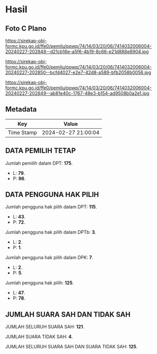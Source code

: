 # Hasil

## Foto C Plano

https://sirekap-obj-formc.kpu.go.id/ffe0/pemilu/ppwp/74/14/03/20/06/7414032006004-20240227-202848--d21cb16e-a5f6-4b19-8c66-e21d888e8904.jpg

https://sirekap-obj-formc.kpu.go.id/ffe0/pemilu/ppwp/74/14/03/20/06/7414032006004-20240227-202850--bcfd4027-e2e7-42d8-a589-bfb2058b0056.jpg

https://sirekap-obj-formc.kpu.go.id/ffe0/pemilu/ppwp/74/14/03/20/06/7414032006004-20240227-202849--ab81e40c-1767-48e3-b154-ad9508b0a2e1.jpg


## Metadata

| Key        | Value               |
| ---------- | ------------------- |
| Time Stamp | 2024-02-27 21:00:04 |


## DATA PEMILIH TETAP

Jumlah pemilih dalam DPT: **175**.
 * L: **79**.
 * P: **96**.

## DATA PENGGUNA HAK PILIH

Jumlah pengguna hak pilih dalam DPT: **115**.
 * L: **43**.
 * P: **72**.

Jumlah pengguna hak pilih dalam DPTb: **3**.
 * L: **2**.
 * P: **1**.

Jumlah pengguna hak pilih dalam DPK: **7**.
 * L: **2**.
 * P: **5**.

Jumlah pengguna hak pilih: **125**.
 * L: **47**.
 * P: **78**.

## JUMLAH SUARA SAH DAN TIDAK SAH

JUMLAH SELURUH SUARA SAH: **121**.

JUMLAH SUARA TIDAK SAH: **4**.

JUMLAH SELURUH SUARA SAH DAN SUARA TIDAK SAH: **125**.


